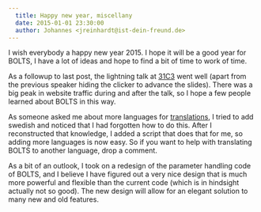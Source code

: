 ```yaml
---
  title: Happy new year, miscellany
  date: 2015-01-01 23:30:00
  author: Johannes <jreinhardt@ist-dein-freund.de>
---
```


I wish everybody a happy new year 2015. I hope it will be a good year for
BOLTS, I have a lot of ideas and hope to find a bit of time to work of time.

<!-- more -->

As a followup to last post, the lightning talk at [31C3](https://events.ccc.de/congress/2014/wiki/Main_Page) went well (apart from the previous speaker hiding the clicker to advance the slides). There was a big peak in website traffic during and after the talk, so I hope a few people learned about BOLTS in this way.

As someone asked me about more languages for [translations](https://weblate.stbuehler.de/projects/BOLTS/), I tried to add swedish and noticed that I had forgotten how to do this. After I reconstructed that knowledge, I added a script that does that for me, so adding more languages is now easy. So if you want to help with translating BOLTS to another language, drop a comment.

As a bit of an outlook, I took on a redesign of the parameter handling code of BOLTS, and I believe I have figured out a very nice design that is much more powerful and flexible than the current code (which is in hindsight actually not so good). The new design will allow for an elegant solution to many new and old features.
